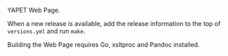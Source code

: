 YAPET Web Page.

When a new release is available, add the release information to the
top of `versions.yml` and run `make`.

Building the Web Page requires Go, xsltproc and Pandoc installed.
